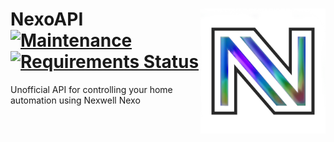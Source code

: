 <img align="right" width="200" src="./res/icon.png"></img>
NexoAPI 
[![Maintenance](https://img.shields.io/badge/Maintained%3F-yes-green.svg)](https://GitHub.com/Naereen/StrapDown.js/graphs/commit-activity)
[![Requirements Status](https://requires.io/github/Tymec/NexoAPI/requirements.svg?branch=master)](https://requires.io/github/Tymec/NexoAPI/requirements/?branch=master)
===
Unofficial API for controlling your home automation using Nexwell Nexo
